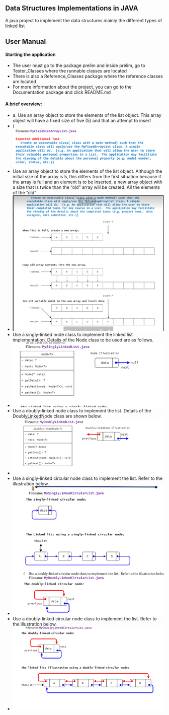 ## Data Structures Implementations in JAVA
A java project to implement the data structures mainly the different types of linked list

## User Manual
#### Starting the application
* The user must go to the package prelim and inside prelim, go to Tester_Classes where the runnable classes are located
* There is also a Reference_Classes package where the reference classes are located
* For more information about the project, you can go to the Documentation package and click README.md

#### A brief overview:
* a. Use an array object to store the elements of the list object. This array object will have a fixed size of
  five (5) and that an attempt to insert
* (![](src/Documentation/Documentation_Screenshots/1.png)
* Use an array object to store the elements of the list object. Although the initial size of the array is 5,
  this differs from the first situation because if the array is full and an element is to be inserted, a new
  array object with a size that is twice than the “old” array will be created. All the elements of the “old”
* ![](src/Documentation/Documentation_Screenshots/2.png)
* Use a singly-linked node class to implement the linked list implementation. Details of the Node class
  to be used are as follows.
* ![](src/Documentation/Documentation_Screenshots/3.png)
* Use a doubly-linked node class to implement the list. Details of the DoublyLinkedNode class are
  shown below.
* ![](src/Documentation/Documentation_Screenshots/4.png)
* Use a singly-linked circular node class to implement the list. Refer to the illustration below.
* ![](src/Documentation/Documentation_Screenshots/5.png)
* Use a doubly-linked circular node class to implement the list. Refer to the illustration below.
* ![](src/Documentation/Documentation_Screenshots/6.png)


